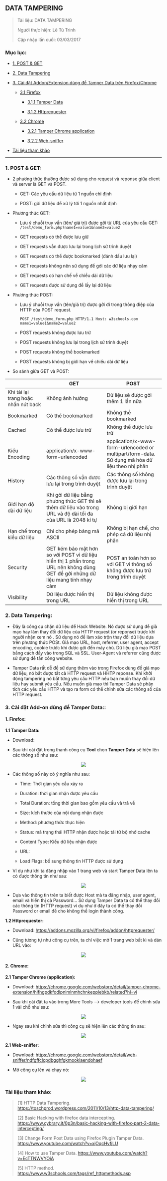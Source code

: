 ## DATA TAMPERING

> Tài liệu: DATA TAMPERING
>
> Người thực hiện: Lê Tú Trinh
>
> Cập nhập lần cuối: 03/03/2017

### Mục lục:

- [1. POST & GET](#1)

- [2. Data Tampering](#2)

- [3. Cài đặt Addon/Extension dùng để Tamper Data trên Firefox/Chrome](#3)

	- [3.1 Firefox](#3.1)

		+ [3.1.1 Tamper Data](#3.1.1)

		+ [3.1.2 Httprequester](#3.1.2)

	- [3.2 Chrome](#3.2)

		+ [3.2.1 Tamper Chrome application](#3.2.1)

		+ [3.2.2 Web-sniffer](#3.2.2)

- [Tài liệu tham khảo](#4)

***

<a name="1"></a>
### 1. POST & GET:

- 2 phương thức thường được sử dụng cho request và reponse giữa client và server là GET và POST.

	- GET: Các yêu cầu dữ liệu từ 1 nguồn chỉ định

	- POST: gởi dữ liệu để xử lý tới 1 nguồn nhất định

- Phương thức GET:

	+ Lưu ý chuỗi truy vấn (tên/ giá trị) được gởi từ URL của yêu cầu GET: `/test/demo_form.php?name1=value1&name2=value2`

	+ GET requests có thể được lưu giữ

	+ GET requests vẫn được lưu lại trong lịch sử trình duyệt

	+ GET requests có thể được bookmarked (đánh dấu lưu lại)

	+ GET requests không nên sử dụng để gởi các dữ liệu nhạy cảm

	+ GET requests có hạn chế về chiều dài dữ liệu

	+ GET requests được sử dụng để lấy lại dữ liệu

- Phương thức POST: 

	+ Lưu ý chuỗi truy vấn (tên/giá trị) được gởi đi trong thông điệp của HTTP của POST request.
 
		`POST /test/demo_form.php HTTP/1.1
Host: w3schools.com
name1=value1&name2=value2`

	+ POST requests không được lưu trữ

	+ POST requests không lưu lại trong lịch sử trình duyệt

	+ POST requests không thể bookmarked

	+ POST requests không bị giới hạn về chiều dài dữ liệu

- So sánh giữa GET và POST:

|   	|  GET 	|  POST 	|
|---	|---	|---	|
|   Khi tải lại trang hoặc nhấn nút back	|   	Không ảnh hưởng|  Dữ liệu sẽ được gởi thêm 1 lần nữa 	|
|   Bookmarked	|   Có thể bookmarked	|   Không thể bookmarked	|
|   Cached	|   Có thể được lưu trữ	|   Không thể được lưu trữ	|
|  Kiểu Encoding 	|  application/x-www-form-urlencoded 	| application/x-www-form-urlencoded or multipart/form-data. Sử dụng mã hóa dữ liệu theo nhị phân  	|
|  History 	|  Các thông số vẫn được lưu lại trong trình duyệt 	|   Các thông số không được lưu lại trong trình duyệt	|
|   	Giới hạn độ dài dữ liệu|   Khi gởi dữ liệu bằng phương thức GET thì sẽ thêm dữ liệu vào trong URL và độ dài tối đa của URL là 2048 kí tự	|   Không bị giới hạn	|
|   Hạn chế trong kiểu dữ liệu	|   Chỉ cho phép bảng mã ASCII	|   Không bị hạn chế, cho phép cả dữ liệu nhị phân	|
|   Security	|   GET kém bảo mật hơn so với POST vì dữ liệu hiển thị 1 phần trong URL nên không dùng GET để gởi những dữ liệu mang tính nhạy cảm	|   POST an toàn hơn so với GET vì thông số không được lưu trữ trong trình duyệt	|
| Visibility  	| Dữ liệu được hiển thị trong URL  	|   Dữ liệu không được hiển thị trong URL	|


<a name="2"></a>
### 2. Data Tampering:

- Đây là công cụ chặn dữ liệu để Hack Website. Nó được sử dụng để giả mạo hay làm thay đổi dữ liệu của HTTP request (or reponse) trược khi người nhận xem nó . Sử dụng nó để làm xáo trộn thay đổi dữ liệu dựa trên phương thức POSt. Giả mạo URL, host, referrer, user agent, accept encoding, cookie trước khi được gởi đến máy chủ. Dữ liệu giả mạo POST bằng cách đẩy vào trong SQL và SSL. User-Agent và referrer cũng được sử dụng để tấn công website.

- Tamper Data rất dễ để sử dụng thêm vào trong Firefox dùng để giả mạo dữ liệu, nó bắt được tất cả HTTP request và HHTP reponse. Khi khởi động tampering nó bắt từng yêu cầu HTTP nếu bạn muốn thay đổi dữ liệu hay submit yêu cầu. Nếu muốn giả mạo thì Tamper Data sẽ phân tích các yêu cầu HTTP và tạo ra form có thể chỉnh sửa các thông số của HTTP request. 

<a name="3"></a>
### 3. Cài đặt Add-on dùng để Tamper Data::

<a name="3.1"></a>
#### 1. Firefox:

<a name="3.1.1"></a>
**1.1 Tamper Data:**

- Download:

- Sau khi cài đặt trong thanh công cụ **Tool** chọn **Tamper Data** sẽ hiện lên các thông số như sau:

<p align="center"><img src="https://github.com/TrinhTu/web_developer/blob/master/Task24_Data_Tampering/image/1.png"/></p>

- Các thông số này có ý nghĩa như sau:

	+ Time: Thời gian yêu cầu xảy ra

	+ Duration: thời gian nhận được yêu cầu

	+ Total Duration: tổng thời gian bao gồm yêu cầu và trả về

	+ Size: kích thước của nội dung nhận được

	+ Method: phương thức thực hiện

	+ Status: mã trạng thái HTTP nhận được hoặc tải từ bộ nhớ cache

	+ Content Type: Kiểu dữ liệu nhận được

	+ URL:

	+ Load Flags: bổ sung thông tin HTTP được sử dụng

- Ví dụ như khi ta đăng nhập vào 1 trang web và start Tamper Data lên ta có được thông tin như sau:

<p align="center"><img src="https://github.com/TrinhTu/web_developer/blob/master/Task24_Data_Tampering/image/2.png"/></p>

- Dựa vào thông tin trên ta biết được Host mà ta đăng nhập, user agent, email và hiển thị cả Password... Sử dụng Tamper Data ta có thể thay đổi các thông tin (HTTP request) ví dụ như ở đây ta có thể thay đổi Password or email để cho không thể login thành công.

<a name="3.1.2"></a>
**1.2 Httprequester:**

- Download: https://addons.mozilla.org/vi/firefox/addon/httprequester/

- Cũng tương tự như công cụ trên, ta chỉ việc mở 1 trang web bất kì và dán URL vào:

<p align="center"><img src="https://github.com/TrinhTu/web_developer/blob/master/Task24_Data_Tampering/image/2-1.png"/></p>

<a name="3.2"></a>
#### 2. Chrome:

<a name="3.2.1"></a>
**2.1 Tamper Chrome (application):**

- Download: https://chrome.google.com/webstore/detail/tamper-chrome-extension/hifhgpdkfodlpnlmlnmhchnkepplebkb/related?hl=vi

- Sau khi cài đặt ta vào trong More Tools --> developer tools để chỉnh sửa 1 vài chỗ như sau:

<p align="center"><img src="https://github.com/TrinhTu/web_developer/blob/master/Task24_Data_Tampering/image/3.png"/></p>

- Ngay sau khi chỉnh sửa thì công cụ sẽ hiện lên các thông tin sau:

<p align="center"><img src="https://github.com/TrinhTu/web_developer/blob/master/Task24_Data_Tampering/image/4.png"/></p>

<a name="3.2.2"></a>
**2.1 Web-sniffer:**

- Download: https://chrome.google.com/webstore/detail/web-sniffer/ndfgffclcpdbgghfgkmooklaendohaef

- Mở công cụ lên và chạy nó:

<p align="center"><img src="https://github.com/TrinhTu/web_developer/blob/master/Task24_Data_Tampering/image/4-2.png"/></p>

<a name="4"></a>
### Tài liệu tham khảo:

> [1] HTTP Data Tampering. https://toschprod.wordpress.com/2011/10/13/http-data-tampering/ 
>
> [2] Basic Hacking with firefox data intercepting. https://www.cybrary.it/0p3n/basic-hacking-with-firefox-part-2-data-intercepting/
>
> [3] Change Form Post Data using Firefox Plugin Tamper Data. https://www.youtube.com/watch?v=xjOqcHvfjLU
>
> [4] How to use Tamper Data. https://www.youtube.com/watch?v=EcTTNWVYOiA
>
> [5] HTTP method. https://www.w3schools.com/tags/ref_httpmethods.asp
